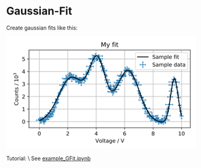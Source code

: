 # Gaussian-Fit

Create gaussian fits like this:

![Example plot](./examples/example_plot.png "Example")

Tutorial: \\
See [example_GFit.ipynb](./examples/example_GFit.ipynb)
